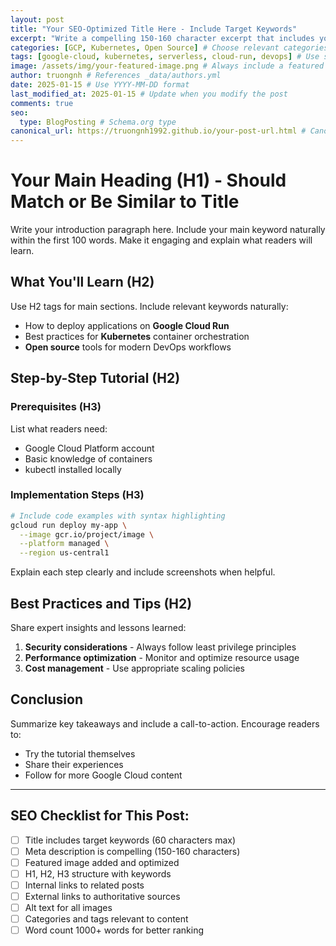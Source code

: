 ```yaml
---
layout: post
title: "Your SEO-Optimized Title Here - Include Target Keywords"
excerpt: "Write a compelling 150-160 character excerpt that includes your main keywords and entices readers to click. This appears in search results."
categories: [GCP, Kubernetes, Open Source] # Choose relevant categories
tags: [google-cloud, kubernetes, serverless, cloud-run, devops] # Use specific, searchable tags
image: /assets/img/your-featured-image.png # Always include a featured image
author: truongnh # References _data/authors.yml
date: 2025-01-15 # Use YYYY-MM-DD format
last_modified_at: 2025-01-15 # Update when you modify the post
comments: true
seo:
  type: BlogPosting # Schema.org type
canonical_url: https://truongnh1992.github.io/your-post-url.html # Canonical URL
---
```


# Your Main Heading (H1) - Should Match or Be Similar to Title

Write your introduction paragraph here. Include your main keyword naturally within the first 100 words. Make it engaging and explain what readers will learn.

## What You'll Learn (H2)

Use H2 tags for main sections. Include relevant keywords naturally:

- How to deploy applications on **Google Cloud Run**
- Best practices for **Kubernetes** container orchestration
- **Open source** tools for modern DevOps workflows

## Step-by-Step Tutorial (H2)

### Prerequisites (H3)

List what readers need:
- Google Cloud Platform account
- Basic knowledge of containers
- kubectl installed locally

### Implementation Steps (H3)

```bash
# Include code examples with syntax highlighting
gcloud run deploy my-app \
  --image gcr.io/project/image \
  --platform managed \
  --region us-central1
```

Explain each step clearly and include screenshots when helpful.

## Best Practices and Tips (H2)

Share expert insights and lessons learned:

1. **Security considerations** - Always follow least privilege principles
2. **Performance optimization** - Monitor and optimize resource usage
3. **Cost management** - Use appropriate scaling policies

## Conclusion

Summarize key takeaways and include a call-to-action. Encourage readers to:
- Try the tutorial themselves
- Share their experiences
- Follow for more Google Cloud content

---

## SEO Checklist for This Post:

- [ ] Title includes target keywords (60 characters max)
- [ ] Meta description is compelling (150-160 characters)
- [ ] Featured image added and optimized
- [ ] H1, H2, H3 structure with keywords
- [ ] Internal links to related posts
- [ ] External links to authoritative sources
- [ ] Alt text for all images
- [ ] Categories and tags relevant to content
- [ ] Word count 1000+ words for better ranking
